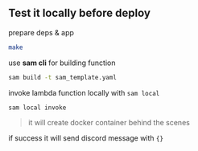 ## Test it locally before deploy

prepare deps & app

```bash
make
```

use **sam cli** for building function

```bash
sam build -t sam_template.yaml
```

invoke lambda function locally with `sam local`

```bash
sam local invoke
```
> it will create docker container behind the scenes

if success it will send discord message with `{}`
